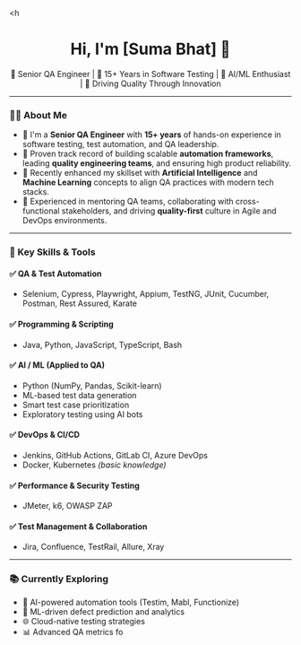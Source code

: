 <h<h1 align="center">Hi, I'm [Suma Bhat] 👋</h1>

<p align="center">
  💼 Senior QA Engineer | 🧪 15+ Years in Software Testing | 🤖 AI/ML Enthusiast | 🚀 Driving Quality Through Innovation
</p>

---

### 👨‍💻 About Me

- 🎯 I'm a **Senior QA Engineer** with **15+ years** of hands-on experience in software testing, test automation, and QA leadership.
- 🧪 Proven track record of building scalable **automation frameworks**, leading **quality engineering teams**, and ensuring high product reliability.
- 🧠 Recently enhanced my skillset with **Artificial Intelligence** and **Machine Learning** concepts to align QA practices with modern tech stacks.
- 🤝 Experienced in mentoring QA teams, collaborating with cross-functional stakeholders, and driving **quality-first** culture in Agile and DevOps environments.

---

### 🚀 Key Skills & Tools

#### ✅ QA & Test Automation
- Selenium, Cypress, Playwright, Appium, TestNG, JUnit, Cucumber, Postman, Rest Assured, Karate

#### ✅ Programming & Scripting
- Java, Python, JavaScript, TypeScript, Bash

#### ✅ AI / ML (Applied to QA)
- Python (NumPy, Pandas, Scikit-learn)
- ML-based test data generation
- Smart test case prioritization
- Exploratory testing using AI bots

#### ✅ DevOps & CI/CD
- Jenkins, GitHub Actions, GitLab CI, Azure DevOps  
- Docker, Kubernetes *(basic knowledge)*

#### ✅ Performance & Security Testing
- JMeter, k6, OWASP ZAP

#### ✅ Test Management & Collaboration
- Jira, Confluence, TestRail, Allure, Xray

---

### 📚 Currently Exploring

- 🤖 AI-powered automation tools (Testim, Mabl, Functionize)
- 🧬 ML-driven defect prediction and analytics
- 🌐 Cloud-native testing strategies
- 📊 Advanced QA metrics fo
